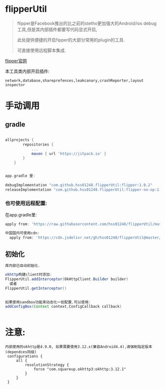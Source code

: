 # flipperUtil

> flipper是Facebook推出的比之前的stetho更加强大的Android/ios debug工具,但是其内部插件都要写代码显式开启,
>
> 此处提供便捷的开启fipper的大部分常用的plugin的工具.
>
> 可直接使用远程脚本集成.



[flipper官网](https://fbflipper.com/)



本工具类内部开启插件:

```
network,database,shareprefences,leakcanary,crashReporter,layout inspector
```



# 手动调用

## gradle

```groovy

allprojects {
		repositories {
			...
			maven { url 'https://jitpack.io' }
		}
	}


app.gradle 里:
  
debugImplementation "com.github.hss01248.flipperUtil:flipper:1.0.2"
releaseImplementation "com.github.hss01248.flipperUtil:flipper-no-op:1.0.2"
```



### 也可使用远程配置:

在app.gradle里:

```groovy
apply from: 'https://raw.githubusercontent.com/hss01248/flipperUtil/master/remote.gradle'

中国国内可使用cdn:
  apply from: 'https://cdn.jsdelivr.net/gh/hss01248/flipperUtil@master/remote.gradle'
```



## 初始化

```java
库内部已自动初始化.

okhttp构建client时添加:  
FlipperUtil.addInterceptor(OkHttpClient.Builder builder)
  或者
FlipperUtil.getInterceptor()
  
  
如果使用sandbox功能来动态化一些配置,可以使用:
addConfigBox(Context context,ConfigCallback callback)
  
```





# 注意:

```
内部使用的okhttp是4.9.0, 如果需要使用3.12.x(兼容Android4.4),请强制指定版本(dependces同级)
 configurations {
     all {
         resolutionStrategy {
             force "com.squareup.okhttp3:okhttp:3.12.1"
         }
     }
 }
```